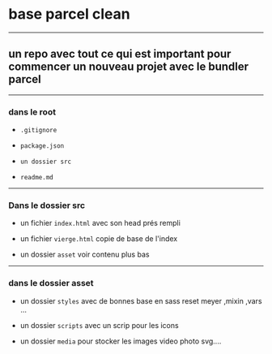 # base parcel clean
---
## un repo avec tout ce qui est important pour commencer un nouveau projet avec le bundler parcel
---
### dans le root
-  `.gitignore`


- `package.json`


- `un dossier src`


- `readme.md`

---

### Dans le dossier src

- un fichier `index.html` avec son head prés rempli

- un fichier `vierge.html` copie de base de l'index

- un dossier `asset` voir contenu plus bas


---
### dans le dossier asset


- un dossier `styles` avec de bonnes base en sass reset meyer ,mixin ,vars ...

- un dossier `scripts` avec un scrip pour les icons 

- un dossier `media` pour stocker les images video photo svg....





